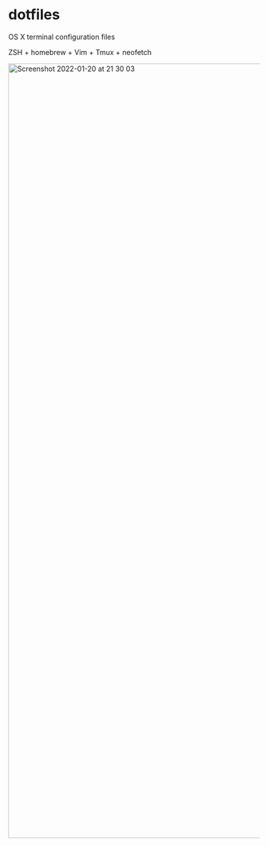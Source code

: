 # dotfiles
OS X terminal configuration files

ZSH + homebrew + Vim + Tmux + neofetch

<img width="1553" alt="Screenshot 2022-01-20 at 21 30 03" src="https://user-images.githubusercontent.com/55505135/150409052-5783f902-43e2-40e7-8cf9-22ea3122094a.png">
